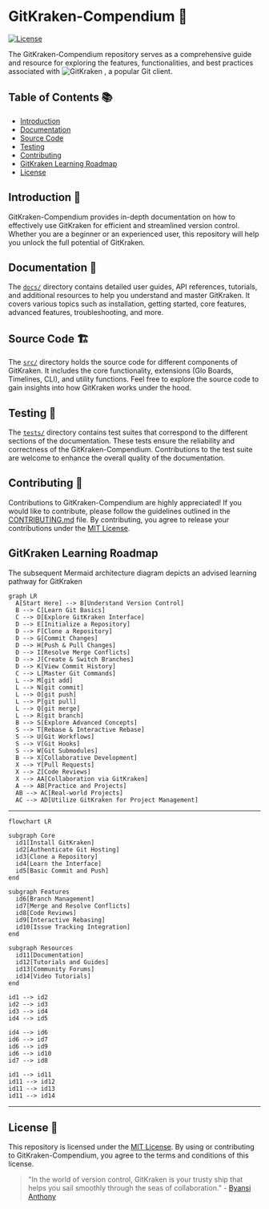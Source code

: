 # GitKraken-Compendium 🐙

[![License](https://img.shields.io/badge/License-MIT-blue.svg)](https://opensource.org/licenses/MIT)

The GitKraken-Compendium repository serves as a comprehensive guide and resource for exploring the features, functionalities, and best practices associated with ![GitKraken](https://img.shields.io/badge/Gitkraken-green)
, a popular Git client.

## Table of Contents 📚

- [Introduction](#introduction-)
- [Documentation](#documentation-)
- [Source Code](#source-code-)
- [Testing](#testing-)
- [Contributing](#contributing-)
- [GitKraken Learning Roadmap](#gitKraken-learning-roadmap-)
- [License](#license-)

## Introduction 🌟

GitKraken-Compendium provides in-depth documentation on how to effectively use GitKraken for efficient and streamlined version control. Whether you are a beginner or an experienced user, this repository will help you unlock the full potential of GitKraken.

## Documentation 📖

The [`docs/`](docs) directory contains detailed user guides, API references, tutorials, and additional resources to help you understand and master GitKraken. It covers various topics such as installation, getting started, core features, advanced features, troubleshooting, and more.

## Source Code 🏗️ 

The [`src/`](src) directory holds the source code for different components of GitKraken. It includes the core functionality, extensions (Glo Boards, Timelines, CLI), and utility functions. Feel free to explore the source code to gain insights into how GitKraken works under the hood.

## Testing 🧪

The [`tests/`](tests) directory contains test suites that correspond to the different sections of the documentation. These tests ensure the reliability and correctness of the GitKraken-Compendium. Contributions to the test suite are welcome to enhance the overall quality of the documentation.

## Contributing 🤝

Contributions to GitKraken-Compendium are highly appreciated! If you would like to contribute, please follow the guidelines outlined in the [CONTRIBUTING.md](CONTRIBUTING.md) file. By contributing, you agree to release your contributions under the [MIT License](LICENSE).

## GitKraken Learning Roadmap

The subsequent Mermaid architecture diagram depicts an advised learning pathway for GitKraken

```mermaid
graph LR
  A[Start Here] --> B[Understand Version Control]
  B --> C[Learn Git Basics]
  C --> D[Explore GitKraken Interface]
  D --> E[Initialize a Repository]
  D --> F[Clone a Repository]
  D --> G[Commit Changes]
  D --> H[Push & Pull Changes]
  D --> I[Resolve Merge Conflicts]
  D --> J[Create & Switch Branches]
  D --> K[View Commit History]
  C --> L[Master Git Commands]
  L --> M[git add]
  L --> N[git commit]
  L --> O[git push]
  L --> P[git pull]
  L --> Q[git merge]
  L --> R[git branch]
  B --> S[Explore Advanced Concepts]
  S --> T[Rebase & Interactive Rebase]
  S --> U[Git Workflows]
  S --> V[Git Hooks]
  S --> W[Git Submodules]
  B --> X[Collaborative Development]
  X --> Y[Pull Requests]
  X --> Z[Code Reviews]
  X --> AA[Collaboration via GitKraken]
  A --> AB[Practice and Projects]
  AB --> AC[Real-world Projects]
  AC --> AD[Utilize GitKraken for Project Management]

```
---

```mermaid
flowchart LR

subgraph Core
  id1[Install GitKraken]
  id2[Authenticate Git Hosting]
  id3[Clone a Repository]
  id4[Learn the Interface]
  id5[Basic Commit and Push]
end

subgraph Features
  id6[Branch Management]
  id7[Merge and Resolve Conflicts]
  id8[Code Reviews]
  id9[Interactive Rebasing]
  id10[Issue Tracking Integration]
end

subgraph Resources
  id11[Documentation]
  id12[Tutorials and Guides]
  id13[Community Forums]
  id14[Video Tutorials]
end

id1 --> id2
id2 --> id3
id3 --> id4
id4 --> id5

id4 --> id6
id6 --> id7
id6 --> id9
id6 --> id10
id7 --> id8

id1 --> id11
id11 --> id12
id11 --> id13
id11 --> id14

```
---

## License 📃

This repository is licensed under the [MIT License](LICENSE). By using or contributing to GitKraken-Compendium, you agree to the terms and conditions of this license.

> "In the world of version control, GitKraken is your trusty ship that helps you sail smoothly through the seas of collaboration." - [Byansi Anthony](https://github.com/AnthonyByansi)
